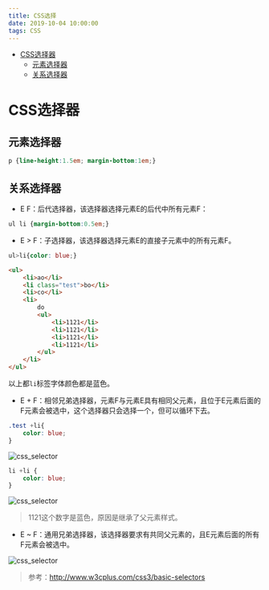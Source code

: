 ```yaml
---
title: CSS选择
date: 2019-10-04 10:00:00
tags: CSS
---
```


<!-- toc orderedList:0 depthFrom:1 depthTo:6 -->

- [CSS选择器](#css选择器)
  - [元素选择器](#元素选择器)
  - [关系选择器](#关系选择器)

<!-- tocstop -->

# CSS选择器

## 元素选择器

```css
p {line-height:1.5em; margin-bottom:1em;}
```

## 关系选择器

- E F：后代选择器，该选择器选择元素E的后代中所有元素F：

```css
ul li {margin-bottom:0.5em;}
```

- E > F：子选择器，该选择器选择元素E的直接子元素中的所有元素F。

```css
ul>li{color: blue;}
```

```html
<ul>
    <li>ao</li>
    <li class="test">bo</li>
    <li>co</li>
    <li>
        do
        <ul>
            <li>1121</li>
            <li>1121</li>
            <li>1121</li>
            <li>1121</li>
        </ul>
    </li>
</ul>
```

以上都`li`标签字体颜色都是蓝色。

- E + F：相邻兄弟选择器，元素F与元素E具有相同父元素，且位于E元素后面的F元素会被选中，这个选择器只会选择一个，但可以循环下去。

```css
.test +li{
    color: blue;
}
```

![css_selector](C:/Users/Administrator/Desktop/My-study-records-master/CSS/img/css_selector.jpg)

```css
li +li {
    color: blue;
}
```

![css_selector](C:/Users/Administrator/Desktop/My-study-records-master/CSS/img/css_selector_2.jpg)

> 1121这个数字是蓝色，原因是继承了父元素样式。

- E ~ F：通用兄弟选择器，该选择器要求有共同父元素的，且E元素后面的所有F元素会被选中。

![css_selector](C:/Users/Administrator/Desktop/My-study-records-master/CSS/img/css_selector_3.jpg)

> 参考：http://www.w3cplus.com/css3/basic-selectors